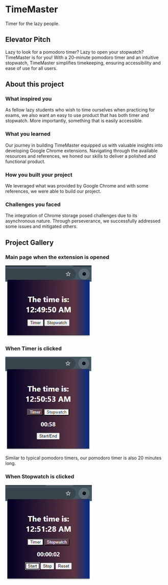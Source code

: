 # TimeMaster

Timer for the lazy people.

## Elevator Pitch

Lazy to look for a pomodoro timer?
Lazy to open your stopwatch?
TimeMaster is for you!
With a 20-minute pomodoro timer and an intuitive stopwatch, TimeMaster simplifies timekeeping, ensuring accessibility and ease of use for all users.

## About this project

### What inspired you

As fellow lazy students who wish to time ourselves when practicing for exams, we also want an easy to use product that has both timer and stopwatch. More importantly, something that is easily accessible.

### What you learned

Our journey in building TimeMaster equipped us with valuable insights into developing Google Chrome extensions. Navigating through the available resources and references, we honed our skills to deliver a polished and functional product.

### How you built your project

We leveraged what was provided by Google Chrome and with some references, we were able to build our project.

### Challenges you faced

The integration of Chrome storage posed challenges due to its asynchronous nature. Through perseverance, we successfully addressed some issues and mitigated others.

## Project Gallery

### Main page when the extension is opened

![Main Page](screenshots/main.png)

### When Timer is clicked

![Timer](screenshots/timer.png)

Similar to typical pomodoro timers, our pomodoro timer is also 20 minutes long.

### When Stopwatch is clicked

![Stopwatch](screenshots/stopwatch.png)
